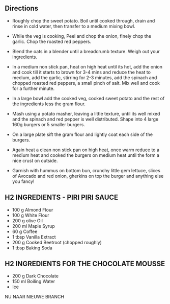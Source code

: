 ## Directions

* Roughly chop the sweet potato. Boil until cooked through, drain and rinse in cold water, then transfer to a medium mixing bowl.

* While the veg is cooking, Peel and chop the onion, finely chop the garlic. Chop the roasted red peppers.

* Blend the oats in a blender until a breadcrumb texture. Weigh out your ingredients.

* In a medium non stick pan, heat on high heat until its hot, add the onion and cook till it starts to brown for 3-4 mins and reduce the heat to medium, add the garlic, stirring for 2-3 minutes, add the spinach and chopped roasted red peppers, a small pinch of salt. Mix well and cook for a further minute.

* In a large bowl add the cooked veg, cooked sweet potato and the rest of the ingredients less the gram flour.

* Mash using a potato masher, leaving a little texture, until its well mixed and the spinach and red pepper is well distributed. Shape into 4 large 160g burgers or 5 smaller burgers.

* On a large plate sift the gram flour and lightly coat each side of the burgers.

* Again heat a clean non stick pan on high heat, once warm reduce to a medium heat and cooked the burgers on medium heat until the form a nice crust on outside.

* Garnish with hummus on bottom bun, crunchy little gem lettuce, slices of Avocado and red onion, gherkins on top the burger and anything else you fancy!

## H2 INGREDIENTS - PIRI PIRI SAUCE
 * 100 g Almond Flour
 * 100 g White Flour
 * 200 g olive Oil
 * 200 ml Maple Syrup
 * 60 g Coffee
 * 1 tbsp Vanilla Extract
 * 200 g Cooked Beetroot (chopped roughly)
 * 1 tbsp Baking Soda

## H2 INGREDIENTS FOR THE CHOCOLATE MOUSSE
 * 200 g Dark Chocolate
 * 150 ml Boiling Water
 * Ice



 NU NAAR NIEUWE BRANCH
